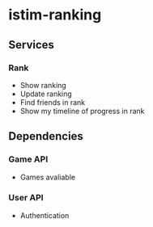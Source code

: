 # istim-ranking

## Services
### Rank
  - Show ranking
  - Update ranking
  - Find friends in rank
  - Show my timeline of progress in rank

## Dependencies
### Game API
  - Games avaliable

### User API
  - Authentication
